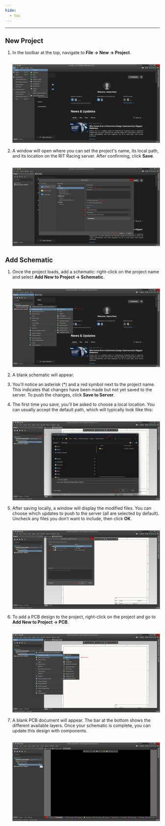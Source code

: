 ```yaml
---
hide:
  - toc
---
```


---

## New Project

1. In the toolbar at the top, navigate to **File → New → Project**.

    <div style="text-align: center; margin-top: 30px;">
        <img src="/../../Hardware/Altium/Images/create-new.png" alt="Create New"  style="max-width: 100%; height: auto;"/>
    </div>

2. A window will open where you can set the project's name, its local path, and its location on the RIT Racing server. After confirming, click **Save**.

    <div style="text-align: center; margin-top: 30px;">
        <img src="/../../Hardware/Altium/Images/set-new.png" alt="Set New"  style="max-width: 100%; height: auto;"/>
    </div>

## Add Schematic

1. Once the project loads, add a schematic: right-click on the project name and select **Add New to Project → Schematic**.

    <div style="text-align: center; margin-top: 30px;">
        <img src="/../../Hardware/Altium/Images/add-schematic.png" alt="Add Schematic"  style="max-width: 100%; height: auto;"/>
    </div>

2. A blank schematic will appear. 

3. You'll notice an asterisk (\*) and a red symbol next to the project name. This indicates that changes have been made but not yet saved to the server. To push the changes, click **Save to Server**.

4. The first time you save, you'll be asked to choose a local location. You can usually accept the default path, which will typically look llike this:

    <div style="text-align: center; margin-top: 30px;">
        <img src="/../../Hardware/Altium/Images/save-to-server.png" alt="Save to Server"  style="max-width: 100%; height: auto;"/>
    </div>

5. After saving locally, a window will display the modified files. You can choose which updates to push to the server (all are selected by default). Uncheck any files you don’t want to include, then click **OK**.

    <div style="text-align: center; margin-top: 30px;">
        <img src="/../../Hardware/Altium/Images/choose-modifications.png" alt="Choose Modifications"  style="max-width: 100%; height: auto;"/>
    </div>

6. To add a PCB design to the project, right-click on the project and go to **Add New to Project → PCB**.

    <div style="text-align: center; margin-top: 30px;">
        <img src="/../../Hardware/Altium/Images/add-pcb.png" alt="Add PCB"  style="max-width: 100%; height: auto;"/>
    </div>

7. A blank PCB document will appear. The bar at the bottom shows the different available layers. Once your schematic is complete, you can update this design with components.

    <div style="text-align: center; margin-top: 30px;">
        <img src="/../../Hardware/Altium/Images/blank-pcb.png" alt="Blank PCB"  style="max-width: 100%; height: auto;"/>
    </div>